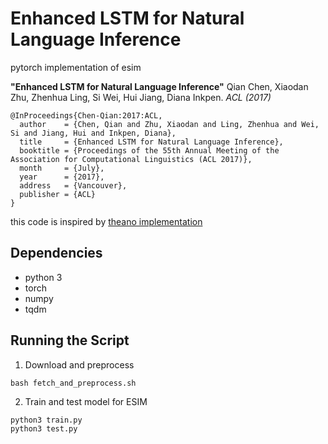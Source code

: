# Enhanced LSTM for Natural Language Inference
pytorch implementation of esim

**"Enhanced LSTM for Natural Language Inference"**
Qian Chen, Xiaodan Zhu, Zhenhua Ling, Si Wei, Hui Jiang, Diana Inkpen. _ACL (2017)_ 

```
@InProceedings{Chen-Qian:2017:ACL,
  author    = {Chen, Qian and Zhu, Xiaodan and Ling, Zhenhua and Wei, Si and Jiang, Hui and Inkpen, Diana},
  title     = {Enhanced LSTM for Natural Language Inference},
  booktitle = {Proceedings of the 55th Annual Meeting of the Association for Computational Linguistics (ACL 2017)},
  month     = {July},
  year      = {2017},
  address   = {Vancouver},
  publisher = {ACL}
}
```
this code is inspired by [theano implementation](https://github.com/lukecq1231/nli)

## Dependencies
- python 3
- torch
- numpy
- tqdm

## Running the Script
1. Download and preprocess 
```
bash fetch_and_preprocess.sh
```
2. Train and test model for ESIM
```
python3 train.py
python3 test.py
```
